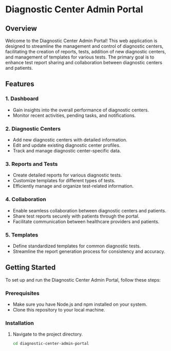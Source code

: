 # Diagnostic Center Admin Portal

## Overview

Welcome to the Diagnostic Center Admin Portal! This web application is designed to streamline the management and control of diagnostic centers, facilitating the creation of reports, tests, addition of new diagnostic centers, and management of templates for various tests. The primary goal is to enhance test report sharing and collaboration between diagnostic centers and patients.

## Features

### 1. Dashboard

- Gain insights into the overall performance of diagnostic centers.
- Monitor recent activities, pending tasks, and notifications.

### 2. Diagnostic Centers

- Add new diagnostic centers with detailed information.
- Edit and update existing diagnostic center profiles.
- Track and manage diagnostic center-specific data.

### 3. Reports and Tests

- Create detailed reports for various diagnostic tests.
- Customize templates for different types of tests.
- Efficiently manage and organize test-related information.

### 4. Collaboration

- Enable seamless collaboration between diagnostic centers and patients.
- Share test reports securely with patients through the portal.
- Facilitate communication between healthcare providers and patients.

### 5. Templates

- Define standardized templates for common diagnostic tests.
- Streamline the report generation process for consistency and accuracy.

## Getting Started

To set up and run the Diagnostic Center Admin Portal, follow these steps:

### Prerequisites

- Make sure you have Node.js and npm installed on your system.
- Clone this repository to your local machine.

### Installation

1. Navigate to the project directory.
   ```bash
   cd diagnostic-center-admin-portal
